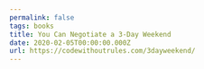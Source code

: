```yaml
---
permalink: false
tags: books
title: You Can Negotiate a 3-Day Weekend
date: 2020-02-05T00:00:00.000Z
url: https://codewithoutrules.com/3dayweekend/
---
```

